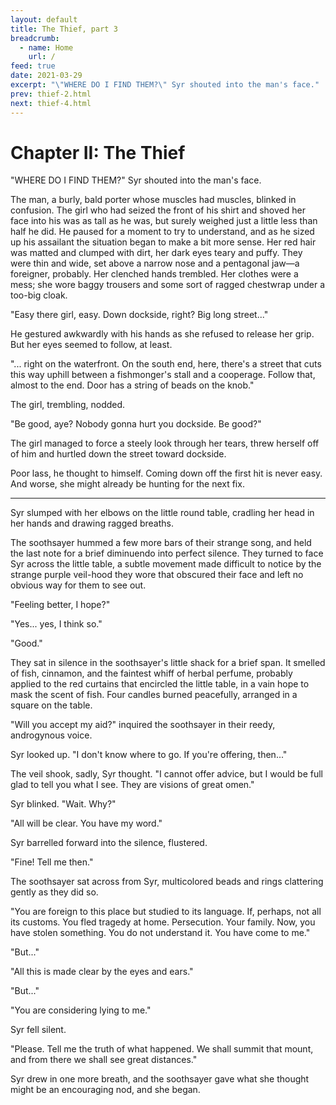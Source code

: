 ```yaml
---
layout: default
title: The Thief, part 3
breadcrumb:
  - name: Home
    url: /
feed: true
date: 2021-03-29
excerpt: "\"WHERE DO I FIND THEM?\" Syr shouted into the man's face." 
prev: thief-2.html
next: thief-4.html
---
```

# Chapter II: The Thief

"WHERE DO I FIND THEM?" Syr shouted into the man's face.

The man, a burly, bald porter whose muscles had muscles, blinked in confusion. The girl who had seized the front of his shirt and shoved her face into his was as tall as he was, but surely weighed just a little less than half he did. He paused for a moment to try to understand, and as he sized up his assailant the situation began to make a bit more sense. Her red hair was matted and clumped with dirt, her dark eyes teary and puffy. They were thin and wide, set above a narrow nose and a pentagonal jaw—a foreigner, probably. Her clenched hands trembled. Her clothes were a mess; she wore baggy trousers and some sort of ragged chestwrap under a too-big cloak.

"Easy there girl, easy. Down dockside, right? Big long street..."

He gestured awkwardly with his hands as she refused to release her grip. But her eyes seemed to follow, at least.

"... right on the waterfront. On the south end, here, there's a street that cuts this way uphill between a fishmonger's stall and a cooperage. Follow that, almost to the end. Door has a string of beads on the knob."

The girl, trembling, nodded.

"Be good, aye? Nobody gonna hurt you dockside. Be good?"

The girl managed to force a steely look through her tears, threw herself off of him and hurtled down the street toward dockside.

Poor lass, he thought to himself. Coming down off the first hit is never easy. And worse, she might already be hunting for the next fix.

---

Syr slumped with her elbows on the little round table, cradling her head in her hands and drawing ragged breaths.

The soothsayer hummed a few more bars of their strange song, and held the last note for a brief diminuendo into perfect silence. They turned to face Syr across the little table, a subtle movement made difficult to notice by the strange purple veil-hood they wore that obscured their face and left no obvious way for them to see out.

"Feeling better, I hope?"

"Yes... yes, I think so."

"Good."

They sat in silence in the soothsayer's little shack for a brief span. It smelled of fish, cinnamon, and the faintest whiff of herbal perfume, probably applied to the red curtains that encircled the little table, in a vain hope to mask the scent of fish. Four candles burned peacefully, arranged in a square on the table.

"Will you accept my aid?" inquired the soothsayer in their reedy, androgynous voice.

Syr looked up. "I don't know where to go. If you're offering, then..."

The veil shook, sadly, Syr thought. "I cannot offer advice, but I would be full glad to tell you what I see. They are visions of great omen."

Syr blinked. "Wait. Why?"

"All will be clear. You have my word."

Syr barrelled forward into the silence, flustered.

"Fine! Tell me then."

The soothsayer sat across from Syr, multicolored beads and rings clattering gently as they did so.

"You are foreign to this place but studied to its language. If, perhaps, not all its customs. You fled tragedy at home. Persecution. Your family. Now, you have stolen something. You do not understand it. You have come to me."

"But..."

"All this is made clear by the eyes and ears."

"But..."

"You are considering lying to me."

Syr fell silent.

"Please. Tell me the truth of what happened. We shall summit that mount, and from there we shall see great distances."

Syr drew in one more breath, and the soothsayer gave what she thought might be an encouraging nod, and she began.
